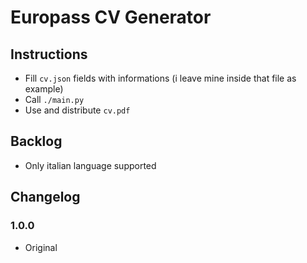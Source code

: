 # Europass CV Generator

## Instructions

 - Fill `cv.json` fields with informations (i leave mine inside that file as example)
 - Call `./main.py`
 - Use and distribute `cv.pdf`

## Backlog
 - Only italian language supported

## Changelog

### 1.0.0

 - Original